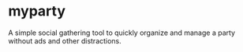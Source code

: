 myparty
=======

A simple social gathering tool to quickly organize and manage a party without ads and other distractions.
